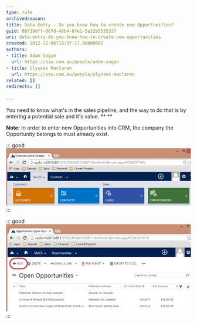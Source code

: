 ```yaml
---
type: rule
archivedreason: 
title: Data Entry - Do you know how to create new Opportunities?
guid: 08719dff-867d-46b4-8fe1-5a32b5535337
uri: data-entry-do-you-know-how-to-create-new-opportunities
created: 2012-12-06T18:37:17.0000000Z
authors:
- title: Adam Cogan
  url: https://ssw.com.au/people/adam-cogan
- title: Ulysses Maclaren
  url: https://ssw.com.au/people/ulysses-maclaren
related: []
redirects: []

---
```


You need to know what's in the sales pipeline, and the way to do that is by entering a potential sale and it's value.
 **
** 

 **Note:** In order to enter new Opportunities into CRM, the company the Opportunity belongs to must already exist. 

<!--endintro-->

::: good  
![Figure: In CRM 2013, click on Sales | Opportunities](Sales-Opportunities.jpg)  
:::

::: good  
![Figure: Click New, enter the Opportunity, especially the $ value and the chance of success](NewOpportunity.jpg)  
:::
